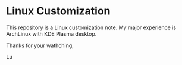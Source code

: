 # Linux Customization

This repository is a Linux customization note. My major experience  is ArchLinux with KDE Plasma desktop.

Thanks for your wathching,

Lu
